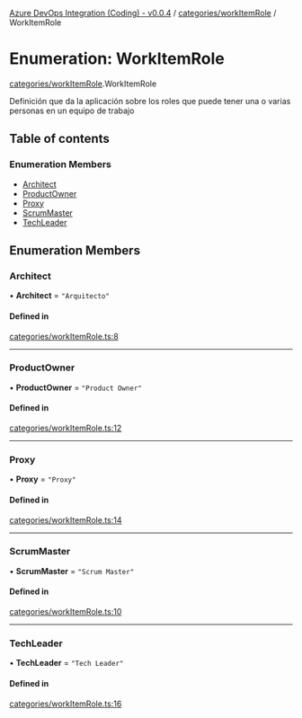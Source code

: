 [Azure DevOps Integration (Coding) - v0.0.4](../README.md) / [categories/workItemRole](../modules/categories_workItemRole.md) / WorkItemRole

# Enumeration: WorkItemRole

[categories/workItemRole](../modules/categories_workItemRole.md).WorkItemRole

Definición que da la aplicación sobre los roles que puede tener una o varias personas en un equipo de trabajo

## Table of contents

### Enumeration Members

- [Architect](categories_workItemRole.WorkItemRole.md#architect)
- [ProductOwner](categories_workItemRole.WorkItemRole.md#productowner)
- [Proxy](categories_workItemRole.WorkItemRole.md#proxy)
- [ScrumMaster](categories_workItemRole.WorkItemRole.md#scrummaster)
- [TechLeader](categories_workItemRole.WorkItemRole.md#techleader)

## Enumeration Members

### Architect

• **Architect** = ``"Arquitecto"``

#### Defined in

[categories/workItemRole.ts:8](https://github.com/jeysgar1/azure-devops-api-kms/blob/65a7ab4/src/categories/workItemRole.ts#L8)

___

### ProductOwner

• **ProductOwner** = ``"Product Owner"``

#### Defined in

[categories/workItemRole.ts:12](https://github.com/jeysgar1/azure-devops-api-kms/blob/65a7ab4/src/categories/workItemRole.ts#L12)

___

### Proxy

• **Proxy** = ``"Proxy"``

#### Defined in

[categories/workItemRole.ts:14](https://github.com/jeysgar1/azure-devops-api-kms/blob/65a7ab4/src/categories/workItemRole.ts#L14)

___

### ScrumMaster

• **ScrumMaster** = ``"Scrum Master"``

#### Defined in

[categories/workItemRole.ts:10](https://github.com/jeysgar1/azure-devops-api-kms/blob/65a7ab4/src/categories/workItemRole.ts#L10)

___

### TechLeader

• **TechLeader** = ``"Tech Leader"``

#### Defined in

[categories/workItemRole.ts:16](https://github.com/jeysgar1/azure-devops-api-kms/blob/65a7ab4/src/categories/workItemRole.ts#L16)
